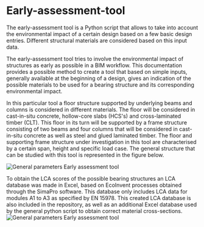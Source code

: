 # Early-assessment-tool
The early-assessment tool is a Python script that allows to take into account the environmental impact of a certain design based on a few basic design entries. Different structural materials are considered based on this input data.

The early-assessment tool tries to involve the environmental impact of structures as early as possible in a BIM workflow. This documentation provides a possible method to create a tool that based on simple inputs, generally available at the beginning of a design, gives an indication of the possible materials to be used for a bearing structure and its corresponding environmental impact.

In this particular tool a floor structure supported by underlying beams and columns is considered in different materials. The floor will be considered in cast-in-situ concrete, hollow-core slabs (HCS's) and cross-laminated timber (CLT). This floor in its turn will be supported by a frame structure consisting of two beams and four columns that will be considered in cast-in-situ concrete as well as steel and glued laminated timber. 
The floor and supporting frame structure under investigation in this tool are characterised by a certain span, height and specific load case. The general structure that can be studied with this tool is represented in the figure below.

![General parameters Early assessment tool](https://github.com/runaneefs1999/Early-assessment-tool/assets/149003948/74af031b-7e16-4237-8d54-3f8da502df67)

To obtain the LCA scores of the possible bearing structures an LCA database was made in Excel, based on EcoInvent processes obtained through the SimaPro software. This database only includes LCA data for modules A1 to A3 as specified by EN 15978. This created LCA database is also included in the repository, as well as an additional Excel database used by the general python script to obtain correct material cross-sections.
![General parameters Early assessment tool](https://github.com/runaneefs1999/Early-assessment-tool/assets/149003948/74af031b-7e16-4237-8d54-3f8da502df67)
